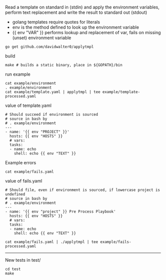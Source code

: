 Read a template on standard in (stdin) and apply the environment
variables, perform text replacement and write the result to standard
out (stdout)

- golang templates require quotes for literals
- env is the method defined to look up the environment variable
- {{ env "VAR" }} performs lookup and replacement of var, fails on
  missing (unset) environment variable

```
go get github.com/davidwalter0/applytmpl
```

build 

```
make # builds a static binary, place in ${GOPATH}/bin
```

run example

```
cat example/environment
. example/environment
cat example/template.yaml | applytmpl | tee example/template-processed.yaml
```

value of template.yaml

```
# Should succeed if environment is sourced
# source in bash by
# . example/environment
---
- name: '{{ env "PROJECT" }}'
  hosts: {{ env "HOSTS" }}
  # vars:
  tasks:
  - name: echo
    shell: echo {{ env "TEXT" }}
```

Example errors

```
cat example/fails.yaml
```

value of fails.yaml

```
# Should file, even if environment is sourced, if lowercase project is undefined
# source in bash by
# . example/environment
---
- name: '{{ env "project" }} Pre Process Playbook'
  hosts: {{ env "HOSTS" }}
  # vars:
  tasks:
  - name: echo
    shell: echo {{ env "TEXT" }}
```


```
cat example/fails.yaml | ./applytmpl | tee example/fails-processed.yaml
```


---
New tests in test/

```
cd test
make
```
